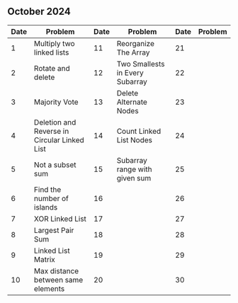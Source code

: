 ## October 2024

| Date | Problem                                      | Date | Problem                         | Date | Problem |
| ---- | -------------------------------------------- | ---- | ------------------------------- | ---- | ------- |
| 1    | Multiply two linked lists                    | 11   | Reorganize The Array            | 21   |         |
| 2    | Rotate and delete                            | 12   | Two Smallests in Every Subarray | 22   |         |
| 3    | Majority Vote                                | 13   | Delete Alternate Nodes          | 23   |         |
| 4    | Deletion and Reverse in Circular Linked List | 14   | Count Linked List Nodes         | 24   |         |
| 5    | Not a subset sum                             | 15   | Subarray range with given sum   | 25   |         |
| 6    | Find the number of islands                   | 16   |                                 | 26   |         |
| 7    | XOR Linked List                              | 17   |                                 | 27   |         |
| 8    | Largest Pair Sum                             | 18   |                                 | 28   |         |
| 9    | Linked List Matrix                           | 19   |                                 | 29   |         |
| 10   | Max distance between same elements           | 20   |                                 | 30   |         |
